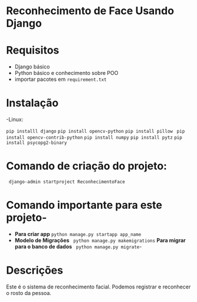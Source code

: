 # Reconhecimento de Face Usando Django

# Requisitos
- Django básico
- Python básico e conhecimento sobre POO
- importar pacotes  em `requirement.txt`


# Instalação

-Linux:

``` pip installl django ```
``` pip install opencv-python ```
``` pip install pillow ```
``` pip install opencv-contrib-python```
``` pip install numpy ```
``` pip install pytz ```
``` pip install psycopg2-binary ```





# Comando de criação do projeto:
``` django-admin startproject ReconhecimentoFace```

# Comando importante para este projeto-
- **Para criar app**
``` python manage.py startapp app_name ``` 
- **Modelo de Migrações**
``` python manage.py makemigrations```
**Para migrar para o banco de dados**
``` python manage.py migrate```- 

# Descrições

Este é o sistema de reconhecimento facial. Podemos registrar e reconhecer o rosto da pessoa.